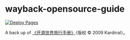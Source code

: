 # wayback-opensource-guide

[![Deploy Pages](https://github.com/qundao/opensource-guide/actions/workflows/pages.yml/badge.svg)](https://github.com/qundao/opensource-guide/actions/workflows/pages.yml)

A back up of [《开源世界旅行手册》](https://i.linuxtoy.org/docs/guide/)（版权 © 2009 Kardinal）。
